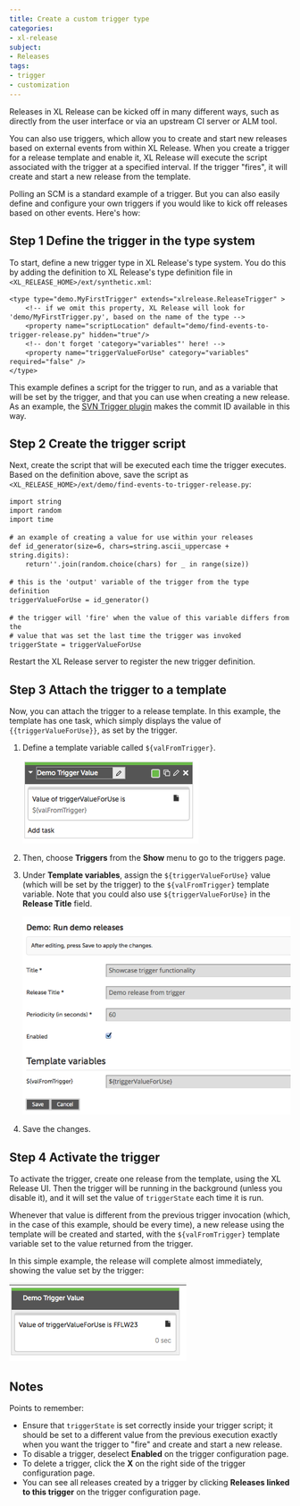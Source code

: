 ```yaml
---
title: Create a custom trigger type
categories:
- xl-release
subject:
- Releases
tags:
- trigger
- customization
---
```


Releases in XL Release can be kicked off in many different ways, such as directly from the user interface or via an upstream CI server or ALM tool.

You can also use triggers, which allow you to create and start new releases based on external events from within XL Release. When you create a trigger for a release template and enable it, XL Release will execute the script associated with the trigger at a specified interval. If the trigger "fires", it will create and start a new release from the template.

Polling an SCM is a standard example of a trigger. But you can also easily define and configure your own triggers if you would like to kick off releases based on other events. Here's how:

## Step 1 Define the trigger in the type system

To start, define a new trigger type in XL Release's type system. You do this by adding the definition to XL Release's type definition file in `<XL_RELEASE_HOME>/ext/synthetic.xml`:

    <type type="demo.MyFirstTrigger" extends="xlrelease.ReleaseTrigger" >
        <!-- if we omit this property, XL Release will look for 'demo/MyFirstTrigger.py', based on the name of the type -->
        <property name="scriptLocation" default="demo/find-events-to-trigger-release.py" hidden="true"/>
        <!-- don't forget 'category="variables"' here! -->
        <property name="triggerValueForUse" category="variables" required="false" />
    </type>

This example defines a script for the trigger to run, and as a variable that will be set by the trigger, and that you can use when creating a new release. As an example, the [SVN Trigger plugin](/xl-release/concept/introduction-to-the-xl-release-svn-trigger-plugin.html) makes the commit ID available in this way.

## Step 2 Create the trigger script

Next, create the script that will be executed each time the trigger executes. Based on the definition above, save the script as `<XL_RELEASE_HOME>/ext/demo/find-events-to-trigger-release.py`:

    import string
    import random
    import time

    # an example of creating a value for use within your releases
    def id_generator(size=6, chars=string.ascii_uppercase + string.digits):
        return''.join(random.choice(chars) for _ in range(size))

    # this is the 'output' variable of the trigger from the type definition
    triggerValueForUse = id_generator()

    # the trigger will 'fire' when the value of this variable differs from the
    # value that was set the last time the trigger was invoked
    triggerState = triggerValueForUse

Restart the XL Release server to register the new trigger definition.

## Step 3 Attach the trigger to a template

Now, you can attach the trigger to a release template. In this example, the template has one task, which simply displays the value of `{{triggerValueForUse}}`, as set by the trigger.

1. Define a template variable called `${valFromTrigger}`.

    ![Template variable](../images/task-to-showcase-value.png)

1. Then, choose **Triggers** from the **Show** menu to go to the triggers page.
1. Under **Template variables**, assign the `${triggerValueForUse}` value (which will be set by the trigger) to the `${valFromTrigger}` template variable. Note that you could also use `${triggerValueForUse}` in the **Release Title** field.

    ![Trigger definition](../images/trigger-definition.png)

1. Save the changes.

## Step 4 Activate the trigger

To activate the trigger, create one release from the template, using the XL Release UI. Then the trigger will be running in the background (unless you disable it), and it will set the value of `triggerState` each time it is run.

Whenever that value is different from the previous trigger invocation (which, in the case of this example, should be every time), a new release using the template will be created and started, with the `${valFromTrigger}` template variable set to the value returned from the trigger.

In this simple example, the release will complete almost immediately, showing the value set by the trigger:

![Value set by target](../images/values-from-trigger-executing.png)

## Notes

Points to remember:

* Ensure that `triggerState` is set correctly inside your trigger script; it should be set to a different value from the previous execution exactly when you want the trigger to "fire" and create and start a new release.
* To disable a trigger, deselect **Enabled** on the trigger configuration page.
* To delete a trigger, click the **X** on the right side of the trigger configuration page.
* You can see all releases created by a trigger by clicking **Releases linked to this trigger** on the trigger configuration page.
